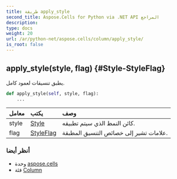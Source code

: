 ```yaml
---
title: طريقة apply_style
second_title: Aspose.Cells for Python via .NET API المراجع
description:
type: docs
weight: 20
url: /ar/python-net/aspose.cells/column/apply_style/
is_root: false
---
```

##  apply_style(style, flag) {#Style-StyleFlag}
يطبق تنسيقات لعمود كامل.



```python
def apply_style(self, style, flag):
    ...
```


| معامل| يكتب| وصف|
| :- | :- | :- |
| style | [Style](/cells/ar/python-net/aspose.cells/style) | كائن النمط الذي سيتم تطبيقه.|
| flag | [StyleFlag](/cells/ar/python-net/aspose.cells/styleflag) |علامات تشير إلى خصائص التنسيق المطبقة.|



###  أنظر أيضا
* وحدة [aspose.cells](../../)
* فئة [Column](/cells/ar/python-net/aspose.cells/column)
